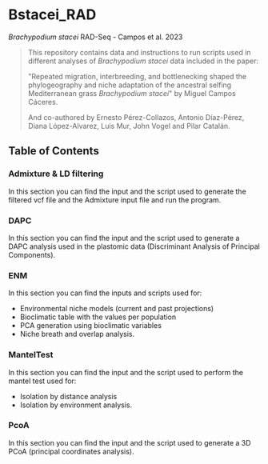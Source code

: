 # Bstacei_RAD

*Brachypodium stacei* RAD-Seq - Campos et al. 2023

> This repository contains data and instructions to run scripts used in different analyses of *Brachypodium stacei* data included in the paper:
>
> "Repeated migration, interbreeding, and bottlenecking  shaped the phylogeography and niche adaptation of the ancestral selfing Mediterranean grass *Brachypodium stacei*" by Miguel Campos Cáceres.
>
> And co-authored by Ernesto Pérez-Collazos, Antonio Díaz-Pérez, Diana López-Alvarez, Luis Mur, John Vogel and Pilar Catalán. 

## Table of Contents
### Admixture & LD filtering
In this section you can find the input and the script used to generate the filtered vcf file and the Admixture input file and run the program.

### DAPC
In this section you can find the input and the script used to generate a DAPC analysis used in the plastomic data (Discriminant Analysis of Principal Components).

### ENM
In this section you can find the inputs and scripts used for:
- Environmental niche models (current and past projections)
- Bioclimatic table with the values per population
- PCA generation using bioclimatic variables
- Niche breath and overlap analysis.

### MantelTest
In this section you can find the input and the script used to perform the mantel test used for:
- Isolation by distance analysis
- Isolation by environment analysis.
  
### PcoA
In this section you can find the input and the script used to generate a 3D PCoA (principal coordinates analysis).


